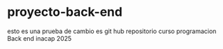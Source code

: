 # proyecto-back-end 
esto es una prueba de cambio es git hub
repositorio curso programacion Back end inacap 2025
